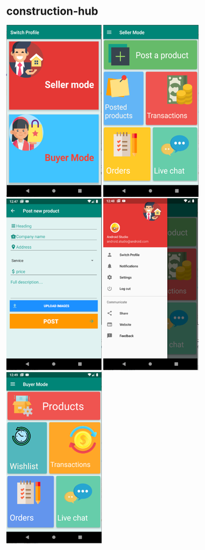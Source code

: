 # construction-hub
<img src = "images/switch-profile.PNG" width = "250" height = "450"> <img src = "images/seller-mode.PNG" width = "250" height = "450">
<img src = "images/post-new-product.PNG" width = "250" height = "450" > <img src = "images/drawer.PNG" width = "250" height = "450" >
<img src = "images/buyer-mode.PNG" width = "250" height = "450">

